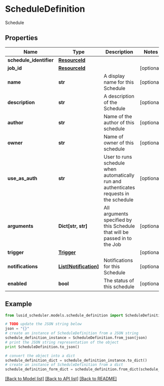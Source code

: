 # ScheduleDefinition

Schedule

## Properties
Name | Type | Description | Notes
------------ | ------------- | ------------- | -------------
**schedule_identifier** | [**ResourceId**](ResourceId.md) |  | 
**job_id** | [**ResourceId**](ResourceId.md) |  | [optional] 
**name** | **str** | A display name for this Schedule | [optional] 
**description** | **str** | A description of the Schedule | [optional] 
**author** | **str** | Name of the author of this schedule | [optional] 
**owner** | **str** | Name of owner of this schedule | [optional] 
**use_as_auth** | **str** | User to runs schedule when automatically run and authenticates   requests in the schedule | [optional] 
**arguments** | **Dict[str, str]** | All arguments specified by this Schedule that will be passed in to the Job | [optional] 
**trigger** | [**Trigger**](Trigger.md) |  | [optional] 
**notifications** | [**List[Notification]**](Notification.md) | Notifications for this Schedule | [optional] 
**enabled** | **bool** | The status of this schedule | [optional] 

## Example

```python
from lusid_scheduler.models.schedule_definition import ScheduleDefinition

# TODO update the JSON string below
json = "{}"
# create an instance of ScheduleDefinition from a JSON string
schedule_definition_instance = ScheduleDefinition.from_json(json)
# print the JSON string representation of the object
print ScheduleDefinition.to_json()

# convert the object into a dict
schedule_definition_dict = schedule_definition_instance.to_dict()
# create an instance of ScheduleDefinition from a dict
schedule_definition_form_dict = schedule_definition.from_dict(schedule_definition_dict)
```
[[Back to Model list]](../README.md#documentation-for-models) [[Back to API list]](../README.md#documentation-for-api-endpoints) [[Back to README]](../README.md)


